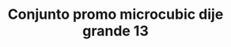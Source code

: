---
title: Conjunto promo microcubic dije grande 13
date: 
draft: false

# descripcion
description : Conjunto de cadena y dije con microcubic. Largo de cadena 40, 45 o 50 cm a elección

materials: Plata 925

color: 

dimensions: 

code: 06-26-0731

type: "Conjuntos"

categories: []

price: $8.580,00

price_eftvo: $7.290,00

# Images
# first image will be shown in the product page
images:
  # - image: "images/path_to_image"
  # La ubicacion de las imagenes es imagenes/Conjuntos/Conjuntos.Cadena y Dije/06-26-0731-conjunto-promo-microcubic-dije-grande-13
  - image: "./images/conjuntos/cadena_y_dije/06-26-0731-conjunto-promo-microcubic-dije-grande-13.jpg"
---